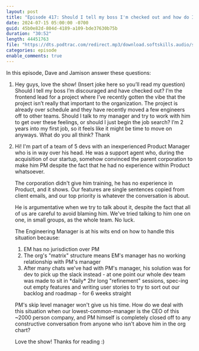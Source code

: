 ```yaml
---
layout: post
title: "Episode 417: Should I tell my boss I'm checked out and how do I deal with a PM who has no idea what he's doing?"
date: 2024-07-15 05:00:00 -0700
guid: 45b0e82d-804d-4189-a109-bde37630b75b
duration: "30:52"
length: 44451763
file: "https://dts.podtrac.com/redirect.mp3/download.softskills.audio/sse-417.mp3"
categories: episode
enable_comments: true
---
```


In this episode, Dave and Jamison answer these questions:

1. Hey guys, love the show! (Insert joke here so you’ll read my question) Should I tell my boss I’m discouraged and have checked out? I’m the frontend lead for a project where I’ve recently gotten the vibe that the project isn’t really that important to the organization. The project is already over schedule and they have recently moved a few engineers off to other teams. Should I talk to my manager and try to work with him to get over these feelings, or should I just begin the job search? I’m 2 years into my first job, so it feels like it might be time to move on anyways. What do you all think? Thank

2. Hi! I'm part of a team of 5 devs with an inexperienced Product Manager who is in way over his head. He was a support agent who, during the acquisition of our startup, somehow convinced the parent corporation to make him PM despite the fact that he had no experience within Product whatsoever.
   
   The corporation didn't give him training, he has no experience in Product, and it shows. Our features are single sentences copied from client emails, and our top priority is whatever the conversation is about.
   
   He is  argumentative when we try to talk about it, despite the fact that all of us are careful to avoid blaming him. We've tried talking to him one on one, in small groups, as the whole team. No luck.
   
   The Engineering Manager is at his wits end on how to handle this situation because:
   
   1. EM has no jurisdiction over PM
   2. The org's "matrix" structure means EM's manager has no working relationship with PM's manager
   3. After many chats we've had with PM's manager, his solution was for dev to pick up the slack instead - at one point our whole dev team was made to sit in \*daily\* 2hr long "refinement" sessions, spec-ing out empty features and writing user stories to try to sort out our backlog and roadmap - for 6 weeks straight
   
   PM's skip level manager won't give us his time. How do we deal with this situation when our lowest-common-manager is the CEO of this ~2000 person company, and PM himself is completely closed off to any constructive conversation from anyone who isn't above him in the org chart?
   
   Love the show! Thanks for reading :)
